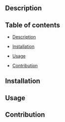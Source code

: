 # 
  
  
  ## Description  
   
  
   ## Table of contents
   * [Description](#description)
   * [Installation](#installation)
   
   * [Usage](#usage)
   
   * [Contribution](#contribution)
  
   ## Installation
      
  
   ## Usage 
      
  


   ## Contribution
     

